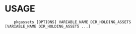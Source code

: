 
# USAGE

```
    pkgassets [OPTIONS] VARIABLE_NAME DIR_HOLDING_ASSETS [VARIABLE_NAME DIR_HOLDING_ASSETS ...]
```

